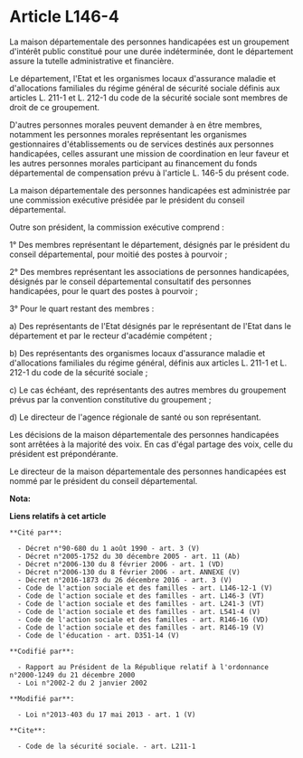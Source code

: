 # Article L146-4

La maison départementale des personnes handicapées est un groupement d'intérêt public constitué pour une durée indéterminée,
dont le département assure la tutelle administrative et financière. 

Le département, l'Etat et les organismes locaux d'assurance maladie et d'allocations familiales du régime général de sécurité
sociale définis aux articles L. 211-1 et L. 212-1 du code de la sécurité sociale sont membres de droit de ce groupement. 

D'autres personnes morales peuvent demander à en être membres, notamment les personnes morales représentant les organismes
gestionnaires d'établissements ou de services destinés aux personnes handicapées, celles assurant une mission de coordination
en leur faveur et les autres personnes morales participant au financement du fonds départemental de compensation prévu à
l'article L. 146-5 du présent code. 

La maison départementale des personnes handicapées est administrée par une commission exécutive présidée par le président du
conseil départemental. 

Outre son président, la commission exécutive comprend : 

1° Des membres représentant le département, désignés par le président du conseil départemental, pour moitié des postes à
pourvoir ; 

2° Des membres représentant les associations de personnes handicapées, désignés par le conseil départemental consultatif des
personnes handicapées, pour le quart des postes à pourvoir ; 

3° Pour le quart restant des membres : 

a) Des représentants de l'Etat désignés par le représentant de l'Etat dans le département et par le recteur d'académie
compétent ; 

b) Des représentants des organismes locaux d'assurance maladie et d'allocations familiales du régime général, définis aux
articles L. 211-1 et L. 212-1 du code de la sécurité sociale ; 

c) Le cas échéant, des représentants des autres membres du groupement prévus par la convention constitutive du groupement ; 

d) Le directeur de l'agence régionale de santé ou son représentant. 

Les décisions de la maison départementale des personnes handicapées sont arrêtées à la majorité des voix. En cas d'égal
partage des voix, celle du président est prépondérante. 

Le directeur de la maison départementale des personnes handicapées est nommé par le président du conseil départemental.

**Nota:**



**Liens relatifs à cet article**

	**Cité par**:

	  - Décret n°90-680 du 1 août 1990 - art. 3 (V)
	  - Décret n°2005-1752 du 30 décembre 2005 - art. 11 (Ab)
	  - Décret n°2006-130 du 8 février 2006 - art. 1 (VD)
	  - Décret n°2006-130 du 8 février 2006 - art. ANNEXE (V)
	  - Décret n°2016-1873 du 26 décembre 2016 - art. 3 (V)
	  - Code de l'action sociale et des familles - art. L146-12-1 (V)
	  - Code de l'action sociale et des familles - art. L146-3 (VT)
	  - Code de l'action sociale et des familles - art. L241-3 (VT)
	  - Code de l'action sociale et des familles - art. L541-4 (V)
	  - Code de l'action sociale et des familles - art. R146-16 (VD)
	  - Code de l'action sociale et des familles - art. R146-19 (V)
	  - Code de l'éducation - art. D351-14 (V)

	**Codifié par**:

	  - Rapport au Président de la République relatif à l'ordonnance n°2000-1249 du 21 décembre 2000
	  - Loi n°2002-2 du 2 janvier 2002

	**Modifié par**:

	  - Loi n°2013-403 du 17 mai 2013 - art. 1 (V)

	**Cite**:

	  - Code de la sécurité sociale. - art. L211-1
